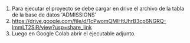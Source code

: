 1. Para ejecutar el proyecto se debe cargar en drive el archivo de la tabla de la base de datos 'ADMISSIONS'
2. https://drive.google.com/file/d/1cPwomQMIHtUhrB3cp6NGRQ-lmmLT2SiR/view?usp=share_link
3. Luego en Google Colab abrir el ejecutable adjunto.
